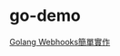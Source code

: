 # go-demo
[Golang Webhooks簡單實作](https://matthung0807.blogspot.com/2022/04/go-webhooks-simple-impl.html)
